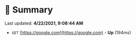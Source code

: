 # 📖 Summary
Last updated: **4/22/2021, 9:08:44 AM**

- `GET` [https://google.com](https://google.com) - **Up** (194ms)
